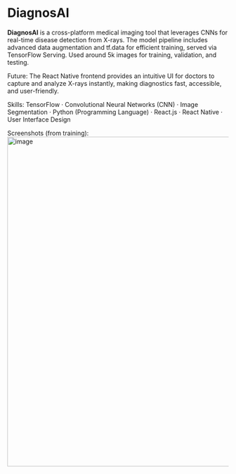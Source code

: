 # DiagnosAI
**DiagnosAI** is a cross-platform medical imaging tool that leverages CNNs for real-time disease detection from X-rays. The model pipeline includes advanced data augmentation and tf.data for efficient training, served via TensorFlow Serving. Used around 5k images for training, validation, and testing.

Future:
The React Native frontend provides an intuitive UI for doctors to capture and analyze X-rays instantly, making diagnostics fast, accessible, and user-friendly.

Skills: TensorFlow · Convolutional Neural Networks (CNN) · Image Segmentation · Python (Programming Language) · React.js · React Native · User Interface Design

Screenshots (from training):
<img width="861" height="750" alt="image" src="https://github.com/user-attachments/assets/9e5e4aad-ebb4-4f56-9d03-200aa91f2a7e" />

